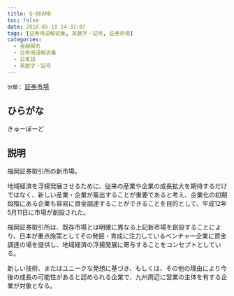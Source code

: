 ```yaml
---
title: Q-BOARD
toc: false
date: 2018-05-18 14:32:07
tags: [证券用语解说集, 英数字・記号, 証券市場]
categories:
  - 金融服务
  - 证券用语解说集
  - 日本語
  - 英数字・記号
---
```


`分類：` [証券市場](/tags/証券市場/)

## ひらがな

きゅーぼーど

## 説明

福岡証券取引所の新市場。

地域経済を浮揚発展させるために、従来の産業や企業の成長拡大を期待するだけではなく、新しい産業・企業が輩出することが重要であると考え、企業化の初期段階にある企業も容易に資金調達することができることを目的として、平成12年5月11日に市場が創設された。

福岡証券取引所は、既存市場とは明確に異なる上記新市場を創設することにより、日本が重点施策としてその発掘・育成に注力しているベンチャー企業に資金調達の場を提供し、地域経済の浮揚発展に寄与することをコンセプトとしている。

新しい技術、またはユニークな発想に基づき、もしくは、その他の理由により今後の成長の可能性があると認められる企業で、九州周辺に営業の主体を有する企業が対象となる。

